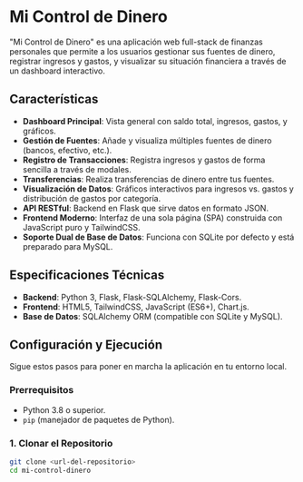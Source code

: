 # Mi Control de Dinero

"Mi Control de Dinero" es una aplicación web full-stack de finanzas personales que permite a los usuarios gestionar sus fuentes de dinero, registrar ingresos y gastos, y visualizar su situación financiera a través de un dashboard interactivo.

## Características

-   **Dashboard Principal**: Vista general con saldo total, ingresos, gastos, y gráficos.
-   **Gestión de Fuentes**: Añade y visualiza múltiples fuentes de dinero (bancos, efectivo, etc.).
-   **Registro de Transacciones**: Registra ingresos y gastos de forma sencilla a través de modales.
-   **Transferencias**: Realiza transferencias de dinero entre tus fuentes.
-   **Visualización de Datos**: Gráficos interactivos para ingresos vs. gastos y distribución de gastos por categoría.
-   **API RESTful**: Backend en Flask que sirve datos en formato JSON.
-   **Frontend Moderno**: Interfaz de una sola página (SPA) construida con JavaScript puro y TailwindCSS.
-   **Soporte Dual de Base de Datos**: Funciona con SQLite por defecto y está preparado para MySQL.

## Especificaciones Técnicas

-   **Backend**: Python 3, Flask, Flask-SQLAlchemy, Flask-Cors.
-   **Frontend**: HTML5, TailwindCSS, JavaScript (ES6+), Chart.js.
-   **Base de Datos**: SQLAlchemy ORM (compatible con SQLite y MySQL).

## Configuración y Ejecución

Sigue estos pasos para poner en marcha la aplicación en tu entorno local.

### Prerrequisitos

-   Python 3.8 o superior.
-   `pip` (manejador de paquetes de Python).

### 1. Clonar el Repositorio

```bash
git clone <url-del-repositorio>
cd mi-control-dinero